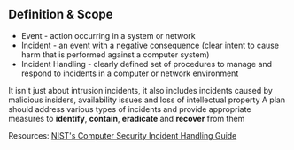 ## Definition & Scope

- Event - action occurring in a system or network
- Incident - an event with a negative consequence (clear intent to cause harm that is performed against a computer system)
- Incident Handling - clearly defined set of procedures to manage and respond to incidents in a computer or network environment

It isn't just about intrusion incidents, it also includes incidents caused by malicious insiders, availability issues and loss of intellectual property
A plan should address various types of incidents and provide appropriate measures to **identify**, **contain**, **eradicate** and **recover** from them

Resources: [NIST's Computer Security Incident Handling Guide](https://nvlpubs.nist.gov/nistpubs/SpecialPublications/NIST.SP.800-61r2.pdf)